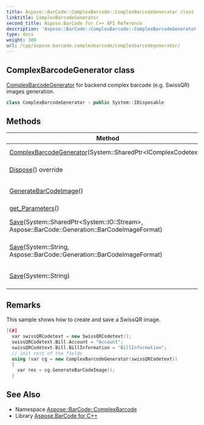 ```yaml
---
title: Aspose::BarCode::ComplexBarcode::ComplexBarcodeGenerator class
linktitle: ComplexBarcodeGenerator
second_title: Aspose.BarCode for C++ API Reference
description: 'Aspose::BarCode::ComplexBarcode::ComplexBarcodeGenerator class. ComplexBarcodeGenerator for backend complex barcode (e.g. SwissQR) images generation in C++.'
type: docs
weight: 300
url: /cpp/aspose.barcode.complexbarcode/complexbarcodegenerator/
---
```

## ComplexBarcodeGenerator class


[ComplexBarcodeGenerator](./) for backend complex barcode (e.g. SwissQR) images generation.

```cpp
class ComplexBarcodeGenerator : public System::IDisposable
```

## Methods

| Method | Description |
| --- | --- |
| [ComplexBarcodeGenerator](./complexbarcodegenerator/)(System::SharedPtr\<IComplexCodetext\>) | Creates an instance of [ComplexBarcodeGenerator](./). |
| [Dispose](./dispose/)() override | Clean up any resources being used. |
| [GenerateBarCodeImage](./generatebarcodeimage/)() | Generates complex barcode image under current settings. |
| [get_Parameters](./get_parameters/)() | [Generation](../../aspose.barcode.generation/) parameters. |
| [Save](./save/)(System::SharedPtr\<System::IO::Stream\>, Aspose::BarCode::Generation::BarCodeImageFormat) | Generates and saves complex barcode image under current settings. |
| [Save](./save/)(System::String, Aspose::BarCode::Generation::BarCodeImageFormat) | Generates and saves complex barcode image under current settings. |
| [Save](./save/)(System::String) | Generates and saves complex barcode image under current settings. |
## Remarks


This sample shows how to create and save a SwissQR image. 
```cpp
[C#]
  var swissQRCodetext = new SwissQRCodetext();
  swissQRCodetext.Bill.Account = "Account";
  swissQRCodetext.Bill.BillInformation = "BillInformation";
  // init rest of the fields
  using (var cg = new ComplexBarcodeGenerator(swissQRCodetext))
  {
    var res = cg.GenerateBarCodeImage();
  }
```

## See Also

* Namespace [Aspose::BarCode::ComplexBarcode](../)
* Library [Aspose.BarCode for C++](../../)
